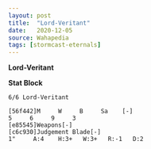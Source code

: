 ```yaml
---
layout: post
title:  "Lord-Veritant"
date:   2020-12-05
source: Wahapedia
tags: [stormcast-eternals]
---
```


**Lord-Veritant**

**Stat Block**
```
6/6 Lord-Veritant
```

```
[56f442]M     W     B     Sa    [-]
5     6     9     3     
[e85545]Weapons[-]
[c6c930]Judgement Blade[-]
1"     A:4    H:3+   W:3+   R:-1   D:2   
```


